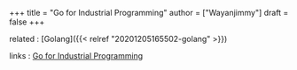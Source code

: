 +++
title = "Go for Industrial Programming"
author = ["Wayanjimmy"]
draft = false
+++

related
: [Golang]({{< relref "20201205165502-golang" >}})

links
: [Go for Industrial Programming](https://peter.bourgon.org/go-for-industrial-programming/)

